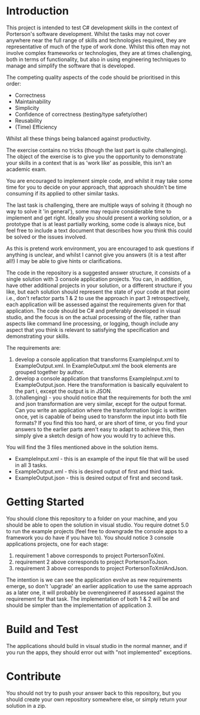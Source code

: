 # Introduction 

This project is intended to test C# development skills in the context of Porterson's software development.
Whilst the tasks may not cover anywhere near the full range of skills and technologies required, they are representative of much of the type of work done.
Whilst this often may not involve complex frameworks or technologies, they are at times challenging, both in terms of functionality, but also in using engineering techniques to manage and simplify the software that is developed.

The competing quality aspects of the code should be prioritised in this order:

* Correctness
* Maintainability
* Simplicity
* Confidence of correctness (testing/type safety/other)
* Reusability
* (Time) Efficiency

Whilst all these things being balanced against productivity.

The exercise contains no tricks (though the last part is quite challenging).
The object of the exercise is to give you the opportunity to demonstrate your skills in a context that is as 'work like' as possible, this isn't an academic exam.

You are encouraged to implement simple code, and whilst it may take some time for you to decide on your approach, that approach shouldn't be time consuming if its applied to other similar tasks.

The last task is challenging, there are multiple ways of solving it (though no way to solve it 'in general'), some may require considerable time to implement and get right.
Ideally you should present a working solution, or a prototype that is at least partially working, some code is always nice, but feel free to include a text document that describes how you think this could be solved or the issues involved.

As this is pretend work environment, you are encouraged to ask questions if anything is unclear, and whilst I cannot give you answers (it is a test after all!) I may be able to give hints or clarifications.

The code in the repository is a suggested answer structure, it consists of a single solution with 3 console application projects. 
You can, in addition, have other additional projects in your solution, or a different structure if you like, but each solution should represent the state of your code at that point i.e., don't refactor parts 1 & 2 to use the approach in part 3 retrospectively, each application will be assessed against the requirements given for that application.
The code should be C# and preferably developed in visual studio, and the focus is on the actual processing of the file, rather than aspects like command line processing, or logging, though include any aspect that you think is relevant to satisfying the specification and demonstrating your skills.

The requirements are:
1. develop a console application that transforms ExampleInput.xml to ExampleOutput.xml. In ExampleOutput.xml the book elements are grouped together by author.
1. develop a console application that transforms ExampleInput.xml to ExampleOutput.json.
Here the transformation is basically equivalent to the part i, except the output is in JSON.
1. (challenging) - you should notice that the requirements for both the xml and json transformation are very similar, except for the output format.
Can you write an application where the transformation logic is written once, yet is capable of being used to transform the input into both file formats? 
If you find this too hard, or are short of time, or you find your answers to the earlier parts aren't easy to adapt to achieve this, then simply give a sketch design of how you would try to achieve this.

You will find the 3 files mentioned above in the solution items.
* ExampleInput.xml - this is an example of the input file that will be used in all 3 tasks.
* ExampleOutput.xml - this is desired output of first and third task.
* ExampleOutput.json - this is desired output of first and second task.

# Getting Started

You should clone this repository to a folder on your machine, and you should be able to open the solution in visual studio.
You require dotnet 5.0 to run the example projects (feel free to downgrade the console apps to a framework you do have if you have to).
You should notice 3 console applications projects, one for each stage:

1. requirement 1 above corresponds to project PortersonToXml.
1. requirement 2 above corresponds to project PortersonToJson.
1. requirement 3 above corresponds to project PortersonToXmlAndJson.

The intention is we can see the application evolve as new requirements emerge, so don't 'upgrade' an earlier application to use the same approach as a later one, it will probably be overengineered if assessed against the requirement for that task.
The implementation of both 1 & 2 will be and should be simpler than the implementation of application 3.

# Build and Test

The applications should build in visual studio in the normal manner, and if you run the apps, they should error out with "not implemented" exceptions.

# Contribute

You should not try to push your answer back to this repository, but you should create your own repository somewhere else, or simply return your solution in a zip.